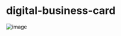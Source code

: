 # digital-business-card
 
![image](https://github.com/alishabhale/digital-business-card/assets/44771856/d1d0ada3-c018-4b63-a5fb-61f78034720b)
